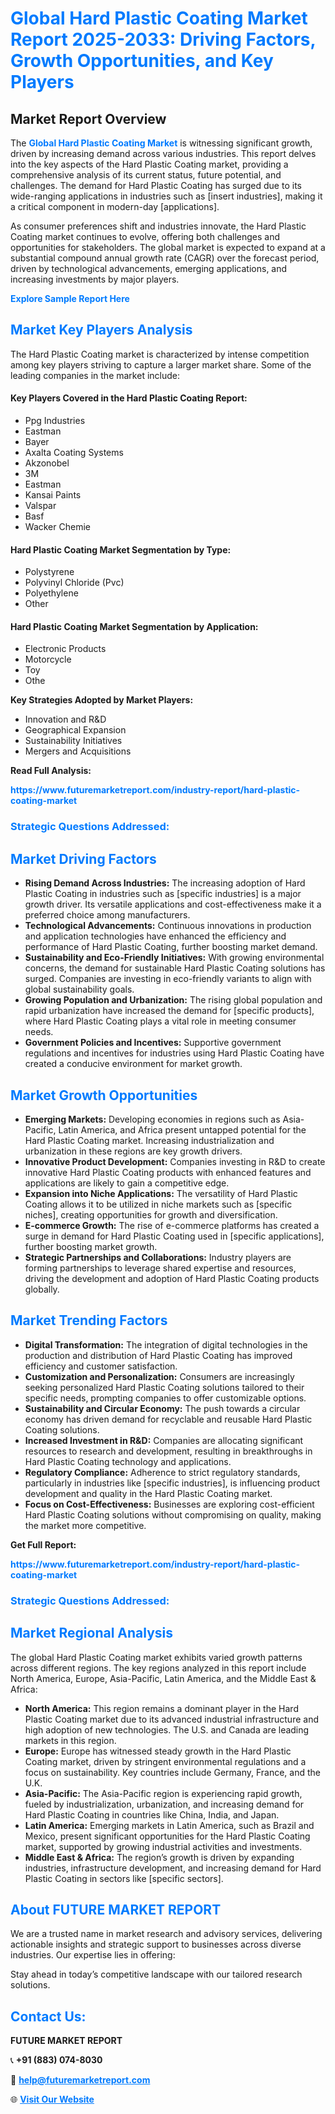 <h1 style="color: #007BFF;">Global Hard Plastic Coating Market Report 2025-2033: Driving Factors, Growth Opportunities, and Key Players</h1>

<section id="overview">
<h2>Market Report Overview</h2>
<p>The <a href="https://www.futuremarketreport.com/industry-report/hard-plastic-coating-market" style="color: #007BFF; text-decoration: none;"><strong>Global Hard Plastic Coating Market</strong></a> is witnessing significant growth, driven by increasing demand across various industries. This report delves into the key aspects of the Hard Plastic Coating market, providing a comprehensive analysis of its current status, future potential, and challenges. The demand for Hard Plastic Coating has surged due to its wide-ranging applications in industries such as [insert industries], making it a critical component in modern-day [applications].</p>
<p>As consumer preferences shift and industries innovate, the Hard Plastic Coating market continues to evolve, offering both challenges and opportunities for stakeholders. The global market is expected to expand at a substantial compound annual growth rate (CAGR) over the forecast period, driven by technological advancements, emerging applications, and increasing investments by major players.</p>
</section>

<section id="overview">
<p><a href="https://www.futuremarketreport.com/request-sample/reportId=30979" style="color: #007BFF; text-decoration: none;"><strong>Explore Sample Report Here</strong></a></p>
</section>

<section id="key-players">
<h2 style="color: #007BFF;">Market Key Players Analysis</h2>
<p>The Hard Plastic Coating market is characterized by intense competition among key players striving to capture a larger market share. Some of the leading companies in the market include:</p>
<h4>Key Players Covered in the Hard Plastic Coating Report:</h4>
<ul><li>Ppg Industries</li><li>Eastman</li><li>Bayer</li><li>Axalta Coating Systems</li><li>Akzonobel</li><li>3M</li><li>Eastman</li><li>Kansai Paints</li><li>Valspar</li><li>Basf</li><li>Wacker Chemie</li></ul>
<h4>Hard Plastic Coating Market Segmentation by Type:</h4>
<ul><li>Polystyrene</li><li>Polyvinyl Chloride (Pvc)</li><li>Polyethylene</li><li>Other</li></ul>

<h4>Hard Plastic Coating Market Segmentation by Application:</h4>
<ul><li>Electronic Products</li><li>Motorcycle</li><li>Toy</li><li>Othe</li></ul>
<p><strong>Key Strategies Adopted by Market Players:</strong></p>
<ul>
<li>Innovation and R&D</li>
<li>Geographical Expansion</li>
<li>Sustainability Initiatives</li>
<li>Mergers and Acquisitions</li>
</ul>
</section>

<section>
<p><strong>Read Full Analysis: </strong></p><a href="https://www.futuremarketreport.com/industry-report/hard-plastic-coating-market" style="color: #007BFF; text-decoration: none;"><strong>https://www.futuremarketreport.com/industry-report/hard-plastic-coating-market</strong></a>
<h3 style="color: #007BFF;">Strategic Questions Addressed:</h3>
</section>

<section id="driving-factors">
<h2 style="color: #007BFF;">Market Driving Factors</h2>
<ul>
<li><strong>Rising Demand Across Industries:</strong> The increasing adoption of Hard Plastic Coating in industries such as [specific industries] is a major growth driver. Its versatile applications and cost-effectiveness make it a preferred choice among manufacturers.</li>
<li><strong>Technological Advancements:</strong> Continuous innovations in production and application technologies have enhanced the efficiency and performance of Hard Plastic Coating, further boosting market demand.</li>
<li><strong>Sustainability and Eco-Friendly Initiatives:</strong> With growing environmental concerns, the demand for sustainable Hard Plastic Coating solutions has surged. Companies are investing in eco-friendly variants to align with global sustainability goals.</li>
<li><strong>Growing Population and Urbanization:</strong> The rising global population and rapid urbanization have increased the demand for [specific products], where Hard Plastic Coating plays a vital role in meeting consumer needs.</li>
<li><strong>Government Policies and Incentives:</strong> Supportive government regulations and incentives for industries using Hard Plastic Coating have created a conducive environment for market growth.</li>
</ul>
</section>

<section id="growth-opportunities">
<h2 style="color: #007BFF;">Market Growth Opportunities</h2>
<ul>
<li><strong>Emerging Markets:</strong> Developing economies in regions such as Asia-Pacific, Latin America, and Africa present untapped potential for the Hard Plastic Coating market. Increasing industrialization and urbanization in these regions are key growth drivers.</li>
<li><strong>Innovative Product Development:</strong> Companies investing in R&D to create innovative Hard Plastic Coating products with enhanced features and applications are likely to gain a competitive edge.</li>
<li><strong>Expansion into Niche Applications:</strong> The versatility of Hard Plastic Coating allows it to be utilized in niche markets such as [specific niches], creating opportunities for growth and diversification.</li>
<li><strong>E-commerce Growth:</strong> The rise of e-commerce platforms has created a surge in demand for Hard Plastic Coating used in [specific applications], further boosting market growth.</li>
<li><strong>Strategic Partnerships and Collaborations:</strong> Industry players are forming partnerships to leverage shared expertise and resources, driving the development and adoption of Hard Plastic Coating products globally.</li>
</ul>
</section>

<section id="trending-factors">
<h2 style="color: #007BFF;">Market Trending Factors</h2>
<ul>
<li><strong>Digital Transformation:</strong> The integration of digital technologies in the production and distribution of Hard Plastic Coating has improved efficiency and customer satisfaction.</li>
<li><strong>Customization and Personalization:</strong> Consumers are increasingly seeking personalized Hard Plastic Coating solutions tailored to their specific needs, prompting companies to offer customizable options.</li>
<li><strong>Sustainability and Circular Economy:</strong> The push towards a circular economy has driven demand for recyclable and reusable Hard Plastic Coating solutions.</li>
<li><strong>Increased Investment in R&D:</strong> Companies are allocating significant resources to research and development, resulting in breakthroughs in Hard Plastic Coating technology and applications.</li>
<li><strong>Regulatory Compliance:</strong> Adherence to strict regulatory standards, particularly in industries like [specific industries], is influencing product development and quality in the Hard Plastic Coating market.</li>
<li><strong>Focus on Cost-Effectiveness:</strong> Businesses are exploring cost-efficient Hard Plastic Coating solutions without compromising on quality, making the market more competitive.</li>
</ul>
</section>

<section>
<p><strong>Get Full Report: </strong></p><a href="https://www.futuremarketreport.com/industry-report/hard-plastic-coating-market" style="color: #007BFF; text-decoration: none;"><strong>https://www.futuremarketreport.com/industry-report/hard-plastic-coating-market</strong></a>
<h3 style="color: #007BFF;">Strategic Questions Addressed:</h3>
</section>


<section id="regional-analysis">
<h2 style="color: #007BFF;">Market Regional Analysis</h2>
<p>The global Hard Plastic Coating market exhibits varied growth patterns across different regions. The key regions analyzed in this report include North America, Europe, Asia-Pacific, Latin America, and the Middle East & Africa:</p>
<ul>
<li><strong>North America:</strong> This region remains a dominant player in the Hard Plastic Coating market due to its advanced industrial infrastructure and high adoption of new technologies. The U.S. and Canada are leading markets in this region.</li>
<li><strong>Europe:</strong> Europe has witnessed steady growth in the Hard Plastic Coating market, driven by stringent environmental regulations and a focus on sustainability. Key countries include Germany, France, and the U.K.</li>
<li><strong>Asia-Pacific:</strong> The Asia-Pacific region is experiencing rapid growth, fueled by industrialization, urbanization, and increasing demand for Hard Plastic Coating in countries like China, India, and Japan.</li>
<li><strong>Latin America:</strong> Emerging markets in Latin America, such as Brazil and Mexico, present significant opportunities for the Hard Plastic Coating market, supported by growing industrial activities and investments.</li>
<li><strong>Middle East & Africa:</strong> The region’s growth is driven by expanding industries, infrastructure development, and increasing demand for Hard Plastic Coating in sectors like [specific sectors].</li>
</ul>
</section>

<footer>
<h2 style="color: #007BFF;">About FUTURE MARKET REPORT</h2>
<p>We are a trusted name in market research and advisory services, delivering actionable insights and strategic support to businesses across diverse industries. Our expertise lies in offering:</p>

<p>Stay ahead in today’s competitive landscape with our tailored research solutions.</p>

<h2 style="color: #007BFF;">Contact Us:</h2>
<p><strong>FUTURE MARKET REPORT</strong></p>
<p>📞 <strong>+91 (883) 074-8030</strong></p>
<p>📧 <strong><a href="mailto:help@futuremarketreport.com" style="color: #007BFF;">help@futuremarketreport.com</a></strong></p>
<p>🌐 <strong><a href="https://www.futuremarketreport.com/" style="color: #007BFF;">Visit Our Website</a></strong></p>
</footer>
